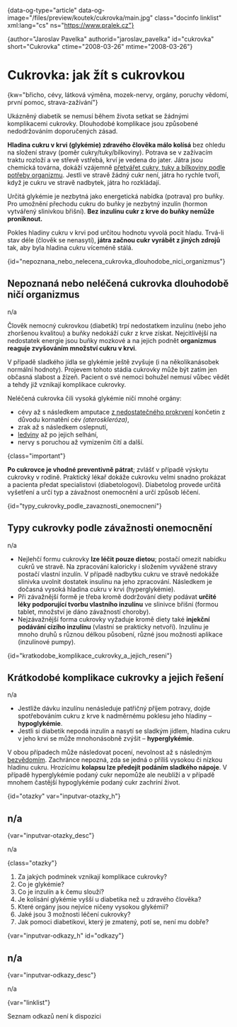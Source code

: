 
{data-og-type="article" data-og-image="/files/preview/koutek/cukrovka/main.jpg" class="docinfo linklist" xml:lang="cs" ns="https://www.pralek.cz"}

{author="Jaroslav Pavelka" authorid="jaroslav_pavelka" id="cukrovka" short="Cukrovka" ctime="2008-03-26" mtime="2008-03-26"}

# Cukrovka: jak žít s cukrovkou

{kw="břicho, cévy, látková výměna, mozek-nervy, orgány, poruchy vědomí, první pomoc, strava-zažívání"}

Ukázněný diabetik se nemusí během života setkat se žádnými komplikacemi cukrovky. Dlouhodobé komplikace jsou způsobené nedodržováním doporučených zásad.

**Hladina cukru v krvi (glykémie) zdravého člověka málo kolísá** bez ohledu na složení stravy (poměr cukry/tuky/bílkoviny). Potrava se v zažívacím traktu rozloží a ve střevě vstřebá, krví je vedena do jater. Játra jsou chemická továrna, dokáží vzájemně [přetvářet cukry, tuky a bílkoviny podle potřeby organizmu][1]. Jestli ve stravě žádný cukr není, játra ho rychle tvoří, když je cukru ve stravě nadbytek, játra ho rozkládají.

Určitá glykémie je nezbytná jako energetická nabídka (potrava) pro buňky. Pro umožnění přechodu cukru do buňky je nezbytný inzulín (hormon vytvářený slinivkou břišní). **Bez inzulínu cukr z krve do buňky nemůže proniknout.**

Pokles hladiny cukru v krvi pod určitou hodnotu vyvolá pocit hladu. Trvá-li stav déle (člověk se nenasytí), **játra začnou cukr vyrábět z jiných zdrojů** tak, aby byla hladina cukru víceméně stálá.

{id="nepoznana\_nebo\_nelecena\_cukrovka\_dlouhodobe\_nici\_organizmus"}

## Nepoznaná nebo neléčená cukrovka dlouhodobě ničí organizmus

n/a

Člověk nemocný cukrovkou (diabetik) trpí nedostatkem inzulínu (nebo jeho zhoršenou kvalitou) a buňky nedokáží cukr z krve získat. Nejcitlivější na nedostatek energie jsou buňky mozkové a na jejich podnět **organizmus reaguje zvyšováním množství cukru v krvi**.

V případě sladkého jídla se glykémie ještě zvyšuje (i na několikanásobek normální hodnoty). Projevem tohoto stádia cukrovky může být zatím jen občasná slabost a žízeň. Pacient o své nemoci bohužel nemusí vůbec vědět a tehdy již vznikají komplikace cukrovky.

Neléčená cukrovka čili vysoká glykémie ničí mnohé orgány:

  * cévy až s následkem amputace [z nedostatečného prokrvení][2] končetin z důvodu kornatění cév _(ateroskleróza)_,
  * zrak až s následkem oslepnutí,
  * [ledviny][3] až po jejich selhání,
  * nervy s poruchou až vymizením čití a další.

{class="important"}

**Po cukrovce je vhodné preventivně pátrat**; zvlášť v případě výskytu cukrovky v rodině. Praktický lékař dokáže cukrovku velmi snadno prokázat a pacienta předat specialistovi (diabetologovi). Diabetolog provede určitá vyšetření a určí typ a závažnost onemocnění a určí způsob léčení.

{id="typy\_cukrovky\_podle\_zavaznosti\_onemocneni"}

## Typy cukrovky podle závažnosti onemocnění

n/a

  * Nejlehčí formu cukrovky **lze léčit pouze dietou**; postačí omezit nabídku cukrů ve stravě. Na zpracování kaloricky i složením vyvážené stravy postačí vlastní inzulín. V případě nadbytku cukru ve stravě nedokáže slinivka uvolnit dostatek insulinu na jeho zpracování. Následkem je dočasná vysoká hladina cukru v krvi (hyperglykémie).
  * Při závažnější formě je třeba kromě dodržování diety podávat **určité léky podporující tvorbu vlastního inzulínu** ve slinivce břišní (formou tablet, množství je dáno závažností choroby).
  * Nejzávažnější forma cukrovky vyžaduje kromě diety také **injekční podávání cizího inzulínu** (vlastní se prakticky netvoří). Inzulínu je mnoho druhů s různou délkou působení, různé jsou možnosti aplikace (inzulínové pumpy).

{id="kratkodobe\_komplikace\_cukrovky\_a\_jejich_reseni"}

## Krátkodobé komplikace cukrovky a jejich řešení

n/a

  * Jestliže dávku inzulínu nenásleduje patřičný příjem potravy, dojde spotřebováním cukru z krve k nadměrnému poklesu jeho hladiny – **hypoglykémie**.
  * Jestli si diabetik nepodá inzulín a nasytí se sladkým jídlem, hladina cukru v jeho krvi se může mnohonásobně zvýšit – **hyperglykémie**.

V obou případech může následovat pocení, nevolnost až s následným [bezvědomím][4]. Zachránce nepozná, zda se jedná o příliš vysokou či nízkou hladinu cukru. Hrozícímu **kolapsu lze předejít podáním sladkého nápoje**. V případě hyperglykémie podaný cukr nepomůže ale neublíží a v případě mnohem častější hypoglykémie podaný cukr zachríní život.

{id="otazky" var="inputvar-otazky_h"}

## n/a

{var="inputvar-otazky_desc"}

n/a

{class="otazky"}

  1. Za jakých podmínek vznikají komplikace cukrovky?
  2. Co je glykémie?
  3. Co je inzulín a k čemu slouží?
  4. Je kolísání glykémie vyšší u diabetika než u zdravého člověka?
  5. Které orgány jsou nejvíce ničeny vysokou glykémií?
  6. Jaké jsou 3 možnosti léčení cukrovky?
  7. Jak pomoci diabetikovi, který je zmatený, potí se, není mu dobře?

{var="inputvar-odkazy_h" id="odkazy"}

## n/a

{var="inputvar-odkazy_desc"}

n/a

{var="linklist"}

Seznam odkazů není k dispozici

 [1]: stravovaci_navyky
 [2]: srdecni_infarkt
 [3]: mocove_kameny
 [4]: mdloba_neboli_kolaps

